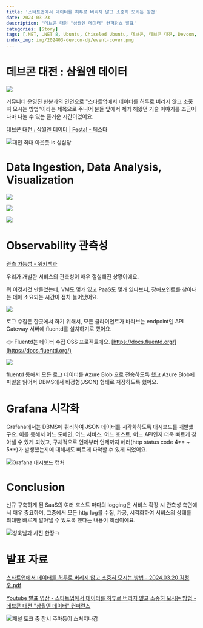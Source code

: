 ```yaml
---
title: '스타트업에서 데이터를 허투로 버리지 않고 소중히 모시는 방법'
date: 2024-03-23
description: '데브콘 대전 "삼월엔 데이터" 컨퍼런스 발표'
categories: [Story]
tags: [.NET, .NET 8, Ubuntu, Chiseled Ubuntu, 데브콘, 데브콘 대전, Devcon, Devcon Daejeon]
index_img: img/202403-devcon-dj/event-cover.png
---
```


# 데브콘 대전 : 삼월엔 데이터

![](img/202403-devcon-dj/event-cover.png)

커뮤니티 운영진 한분과의 인연으로 "스타트업에서 데이터를 허투로 버리지 않고 소중히 모시는 방법"이라는 제목으로 주니어 분들 앞에서 제가 해왔던 기술 이야기를 조금이나마 나눌 수 있는 즐거운 시간이었어요.

[데브콘 대전 : 삼월엔 데이터 | Festa! - 페스타](https://festa.io/events/4836)

![대전 최대 아웃풋 is 성심당](img/202403-devcon-dj/4327682590718.jpg)

# Data Ingestion, Data Analysis, Visualization

<!--![](img/202403-devcon-dj/pt-20.png)-->

![](img/202403-devcon-dj/pt-21.png)

![](img/202403-devcon-dj/pt-23.png)

![](img/202403-devcon-dj/pt-25.png)

# Observability 관측성

[관측 가능성 - 위키백과](https://ko.wikipedia.org/wiki/%EA%B4%80%EC%B8%A1_%EA%B0%80%EB%8A%A5%EC%84%B1)

우리가 개발한 서비스의 관측성이 매우 절실해진 상황이에요.

뭐 이것저것 만들었는데, VM도 몇개 있고 PaaS도 몇개 있다보니, 장애포인트를 찾아내는 데에 소요되는 시간이 점차 늘어났어요.

![](img/202403-devcon-dj/pt-27.png)

로그 수집은 한곳에서 하기 위해서, 모든 클라이언트가 바라보는 endpoint인 API Gateway 서버에 fluentd를 설치하기로 했어요.

👉 Fluentd는 데이터 수집 OSS 프로젝트에요. [https://docs.fluentd.org/](https://docs.fluentd.org/)

![](img/202403-devcon-dj/pt-34.png)

fluentd 통해서 모든 로그 데이터를 Azure Blob 으로 전송하도록 했고 Azure Blob에 파일을 읽어서 DBMS에서 비정형(JSON) 형태로 저장하도록 했어요.

# Grafana 시각화

Grafana에서는 DBMS에 쿼리하여 JSON 데이터를 시각화하도록 대시보드를 개발했구요. 이를 통해서 어느 도메인, 어느 서비스, 어느 호스트, 어느 API인지 더욱 빠르게 찾아낼 수 있게 되었고, 구체적으로 언제부터 언제까지 에러(http status code 4** ~ 5**)가 발생했는지에 대해서도 빠르게 파악할 수 있게 되었어요.

![Grafana 대시보드 캡처](img/202403-devcon-dj/pt-40.png)

<!--![컨퍼런스 시작 2시간 전](img/202403-devcon-dj/KakaoTalk-20241002-093250512-(7).jpg)-->

# Conclusion

신규 구축하게 된 SaaS의 여러 호스트 마다의 logging은 서비스 확장 시 관측성 측면에서 매우 중요하며, 그중에서 모든 http log를 수집, 가공, 시각화하여 서비스의 상태를 최대한 빠르게 알아낼 수 있도록 했다는 내용이 핵심이에요.

![성욱님과 사진 한장ㅋ](img/202403-devcon-dj/91785.jpg)

# 발표 자료

[스타트업에서 데이터를 허투로 버리지 않고 소중히 모시는 방법 - 2024.03.20 김정우.pdf](https://drive.google.com/file/d/1crx4cqKEC2C3ZcXd9NB5TmYA1Ei1JA4B/view?usp=sharing)

[Youtube 발표 영상 - 스타트업에서 데이터를 허투로 버리지 않고 소중히 모시는 방법 - 데브콘 대전 "삼월엔 데이터" 컨퍼런스](https://youtu.be/2Ezz2saXGfY)

<!--![성욱님은 Proxy SQL 발표 중](img/202403-devcon-dj/KakaoTalk-20241002-093250512-(13).jpg)-->

![패널 토크 중 잠시 주마등이 스쳐지나감](img/202403-devcon-dj/KakaoTalk-20241002-093250512-(17).jpg)
